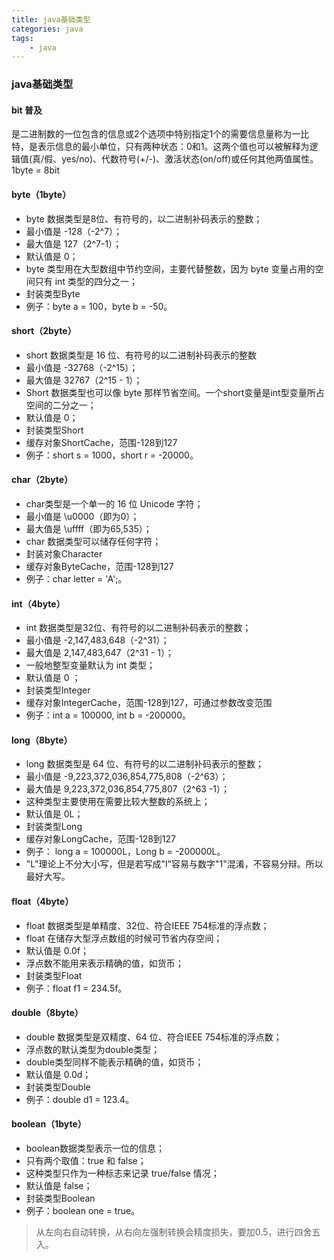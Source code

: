 ```yaml
---
title: java基础类型
categories: java
tags: 
	- java
---
```

 <meta name="referrer" content="no-referrer" /><!-- more -->
### java基础类型
#### bit 普及
是二进制数的一位包含的信息或2个选项中特别指定1个的需要信息量称为一比特，是表示信息的最小单位，只有两种状态：0和1。这两个值也可以被解释为逻辑值(真/假、yes/no)、代数符号(+/-)、激活状态(on/off)或任何其他两值属性。
1byte = 8bit
#### byte（1byte）

* byte 数据类型是8位、有符号的，以二进制补码表示的整数；
* 最小值是 -128（-2^7）；
* 最大值是 127（2^7-1）；
* 默认值是 0；
* byte 类型用在大型数组中节约空间，主要代替整数，因为 byte 变量占用的空间只有 int 类型的四分之一；
* 封装类型Byte
* 例子：byte a = 100，byte b = -50。

#### short（2byte）

* short 数据类型是 16 位、有符号的以二进制补码表示的整数
* 最小值是 -32768（-2^15）；
* 最大值是 32767（2^15 - 1）；
* Short 数据类型也可以像 byte 那样节省空间。一个short变量是int型变量所占空间的二分之一；
* 默认值是 0；
* 封装类型Short
* 缓存对象ShortCache，范围-128到127
* 例子：short s = 1000，short r = -20000。

#### char（2byte）

* char类型是一个单一的 16 位 Unicode 字符；
* 最小值是 \u0000（即为0）；
* 最大值是 \uffff（即为65,535）；
* char 数据类型可以储存任何字符；
* 封装对象Character
* 缓存对象ByteCache，范围-128到127
* 例子：char letter = 'A';。

#### int（4byte）

* int 数据类型是32位、有符号的以二进制补码表示的整数；
* 最小值是 -2,147,483,648（-2^31）；
* 最大值是 2,147,483,647（2^31 - 1）；
* 一般地整型变量默认为 int 类型；
* 默认值是 0 ；
* 封装类型Integer
* 缓存对象IntegerCache，范围-128到127，可通过参数改变范围
* 例子：int a = 100000, int b = -200000。

#### long（8byte）

* long 数据类型是 64 位、有符号的以二进制补码表示的整数；
* 最小值是 -9,223,372,036,854,775,808（-2^63）；
* 最大值是 9,223,372,036,854,775,807（2^63 -1）；
* 这种类型主要使用在需要比较大整数的系统上；
* 默认值是 0L；
* 封装类型Long
* 缓存对象LongCache，范围-128到127
* 例子： long a = 100000L，Long b = -200000L。
* "L"理论上不分大小写，但是若写成"l"容易与数字"1"混淆，不容易分辩。所以最好大写。

#### float（4byte）

* float 数据类型是单精度、32位、符合IEEE 754标准的浮点数；
* float 在储存大型浮点数组的时候可节省内存空间；
* 默认值是 0.0f；
* 浮点数不能用来表示精确的值，如货币；
* 封装类型Float
* 例子：float f1 = 234.5f。

#### double（8byte）

* double 数据类型是双精度、64 位、符合IEEE 754标准的浮点数；
* 浮点数的默认类型为double类型；
* double类型同样不能表示精确的值，如货币；
* 默认值是 0.0d；
* 封装类型Double
* 例子：double d1 = 123.4。

#### boolean（1byte）
* boolean数据类型表示一位的信息；
* 只有两个取值：true 和 false；
* 这种类型只作为一种标志来记录 true/false 情况；
* 默认值是 false；
* 封装类型Boolean
* 例子：boolean one = true。

> 从左向右自动转换，从右向左强制转换会精度损失，要加0.5，进行四舍五入。

